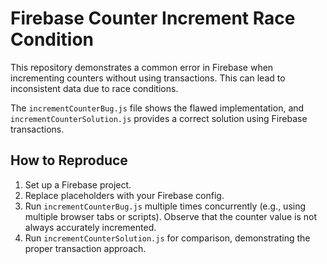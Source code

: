 # Firebase Counter Increment Race Condition

This repository demonstrates a common error in Firebase when incrementing counters without using transactions.  This can lead to inconsistent data due to race conditions.

The `incrementCounterBug.js` file shows the flawed implementation, and `incrementCounterSolution.js` provides a correct solution using Firebase transactions.

## How to Reproduce

1. Set up a Firebase project.
2. Replace placeholders with your Firebase config.
3. Run `incrementCounterBug.js` multiple times concurrently (e.g., using multiple browser tabs or scripts). Observe that the counter value is not always accurately incremented.
4. Run `incrementCounterSolution.js` for comparison, demonstrating the proper transaction approach.
